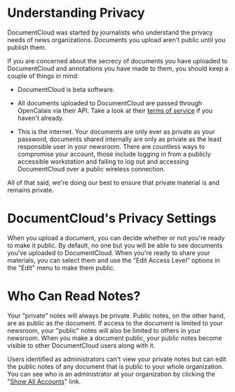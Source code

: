 # Understanding Privacy

DocumentCloud was started by journalists who understand the privacy needs of news organizations. Documents you upload aren't public until you publish them.
 
If you are concerned about the secrecy of documents you have uploaded to DocumentCloud and annotations you have made to them, you should keep a couple of things in mind:

  * DocumentCloud is beta software.
  
  * All documents uploaded to DocumentCloud are passed through OpenCalais via their API. Take a look at their [terms of service][] if you haven't already.

  * This is the internet. Your documents are only ever as private as your password, documents shared internally are only as private as the least responsible user in your newsroom. There are countless ways to compromise your account, those include logging in from a publicly accessible workstation and failing to log out and accessing DocumentCloud over a public wireless connection.
  
All of that said, we're doing our best to ensure that private material is and remains private.

# DocumentCloud's Privacy Settings

When you upload a document, you can decide whether or not you're ready to make it public. By default, no one but you will be able to see documents you've uploaded to DocumentCloud. When you're ready to share your materials, you can select them and use the "Edit Access Level" options in the "Edit" menu to make them public.
 
# Who Can Read Notes?

Your "private" notes will always be private. Public notes, on the other hand, are as public as the document. If access to the document is limited to your newsroom, your "public" notes will also be limited to others in your newsroom. When you make a document public, your public notes become visible to other DocumentCloud users along with it.
 
Users identified as administrators can't view your private notes but can edit the public notes of any document that is public to your whole organization. You can see who is an administrator at your organization by clicking the "[Show All Accounts]" link.

[terms of service]: http://www.opencalais.com/terms
[Show All Accounts]: javascript:dc.app.accounts.open()